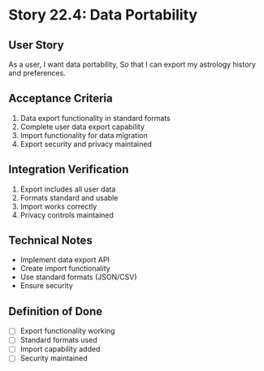 # Story 22.4: Data Portability

## User Story

As a user,
I want data portability,
So that I can export my astrology history and preferences.

## Acceptance Criteria

1. Data export functionality in standard formats
2. Complete user data export capability
3. Import functionality for data migration
4. Export security and privacy maintained

## Integration Verification

1. Export includes all user data
2. Formats standard and usable
3. Import works correctly
4. Privacy controls maintained

## Technical Notes

- Implement data export API
- Create import functionality
- Use standard formats (JSON/CSV)
- Ensure security

## Definition of Done

- [ ] Export functionality working
- [ ] Standard formats used
- [ ] Import capability added
- [ ] Security maintained
